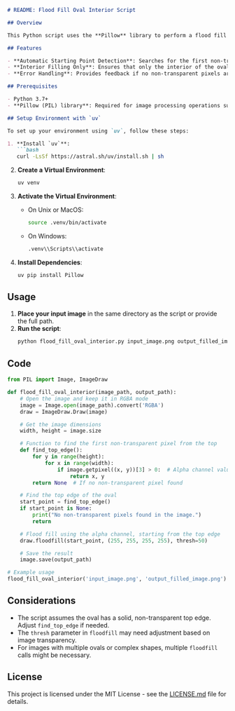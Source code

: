 ```markdown
# README: Flood Fill Oval Interior Script

## Overview

This Python script uses the **Pillow** library to perform a flood fill operation specifically designed to fill the interior of an oval shape in an image, respecting any transparent areas. The script automatically detects a starting point for the flood fill and ensures that only the solid interior of the oval is filled. **Pillow** is essential because it provides the image processing capabilities required for opening, manipulating, and saving images in various formats, including the flood fill functionality used in this script.

## Features

- **Automatic Starting Point Detection**: Searches for the first non-transparent pixel from the top of the image.
- **Interior Filling Only**: Ensures that only the interior of the oval is filled, stopping at transparent areas.
- **Error Handling**: Provides feedback if no non-transparent pixels are found.

## Prerequisites

- Python 3.7+
- **Pillow (PIL) library**: Required for image processing operations such as opening images, manipulating pixel data, and performing flood fill operations.

## Setup Environment with `uv`

To set up your environment using `uv`, follow these steps:

1. **Install `uv`**:
   ```bash
   curl -LsSf https://astral.sh/uv/install.sh | sh
   ```

2. **Create a Virtual Environment**:
   ```bash
   uv venv
   ```

3. **Activate the Virtual Environment**:
   - On Unix or MacOS:
     ```bash
     source .venv/bin/activate
     ```
   - On Windows:
     ```cmd
     .venv\\Scripts\\activate
     ```

4. **Install Dependencies**:
   ```bash
   uv pip install Pillow
   ```

## Usage

1. **Place your input image** in the same directory as the script or provide the full path.
2. **Run the script**:
   ```bash
   python flood_fill_oval_interior.py input_image.png output_filled_image.png
   ```

## Code

```python
from PIL import Image, ImageDraw

def flood_fill_oval_interior(image_path, output_path):
    # Open the image and keep it in RGBA mode
    image = Image.open(image_path).convert('RGBA')
    draw = ImageDraw.Draw(image)

    # Get the image dimensions
    width, height = image.size

    # Function to find the first non-transparent pixel from the top
    def find_top_edge():
        for y in range(height):
            for x in range(width):
                if image.getpixel((x, y))[3] > 0:  # Alpha channel value
                    return x, y
        return None  # If no non-transparent pixel found

    # Find the top edge of the oval
    start_point = find_top_edge()
    if start_point is None:
        print("No non-transparent pixels found in the image.")
        return

    # Flood fill using the alpha channel, starting from the top edge
    draw.floodfill(start_point, (255, 255, 255, 255), thresh=50)

    # Save the result
    image.save(output_path)

# Example usage
flood_fill_oval_interior('input_image.png', 'output_filled_image.png')
```

## Considerations

- The script assumes the oval has a solid, non-transparent top edge. Adjust `find_top_edge` if needed.
- The `thresh` parameter in `floodfill` may need adjustment based on image transparency.
- For images with multiple ovals or complex shapes, multiple `floodfill` calls might be necessary.

## License

This project is licensed under the MIT License - see the [LICENSE.md](LICENSE.md) file for details.

